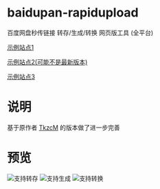 # baidupan-rapidupload

百度网盘秒传链接 转存/生成/转换 网页版工具 (全平台)

[示例站点1](https://mengzonefire.github.io/baidupan-rapidupload)

[示例站点2(可能不是最新版本)](http://rapidacg.gmgard.moe/)

[示例站点3](https://mengzonefire.code.misakanet.cn/baidupan-rapidupload)

# 说明

基于原作者 [TkzcM](https://t.me/TkzcM/) 的版本做了进一步完善

# 预览

![支持转存](https://pic.rmb.bdstatic.com/bjh/3f5502b43328f59a8776ded1a81b8114.png)
![支持生成](https://i.yusa.me/46Tnl9a4xw2w.png)
![支持转换](https://i.yusa.me/YXH7WwRvgW1z.png)
